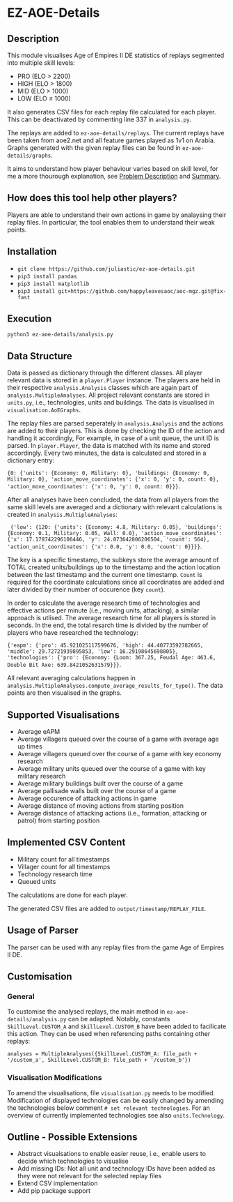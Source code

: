 # EZ-AOE-Details
## Description
This module visualises Age of Empires II DE statistics of replays segmented into multiple skill levels:
* PRO (ELO > 2200)
* HIGH (ELO > 1800)
* MID (ELO > 1000)
* LOW (ELO ≤ 1000)

It also generates CSV files for each replay file calculated for each player. This can be deactivated by commenting line 337 in `analysis.py`.

The replays are added to `ez-aoe-details/replays`. The current replays have been taken from aoe2.net and all feature games played as 1v1 on Arabia. Graphs generated with the given replay files can be found in `ez-aoe-details/graphs`.

It aims to understand how player behaviour varies based on skill level, for me a more thourough explanation, see [Problem Description](PROBLEM_DESCRIPTION.md) and [Summary](SUMMARY.md).
## How does this tool help other players?
Players are able to understand their own actions in game by analaysing their replay files. In particular, the tool enables them to understand their weak points.
## Installation
* `git clone https://github.com/juliastic/ez-aoe-details.git`
* `pip3 install pandas`
* `pip3 install matplotlib`
* `pip3 install git+https://github.com/happyleavesaoc/aoc-mgz.git@fix-fast`
## Execution
`python3 ez-aoe-details/analysis.py`
## Data Structure
Data is passed as dictionary through the different classes. All player relevant data is stored in a `player.Player` instance. The players are held in their respective `analysis.Analysis` classes which are again part of `analysis.MultipleAnalyses`. All project relevant constants are stored in `units.py`, i.e., technologies, units and buildings. The data is visualised in `visualisation.AoEGraphs`.

The replay files are parsed seperately in `analysis.Analysis` and the actions are added to their players. This is done by checking the ID of the action and handling it accordingly, For example, in case of a unit queue, the unit ID is parsed. In `player.Player`, the data is matched with its name and stored accordingly. Every two minutes, the data is calculated and stored in a dictionary entry:

`{0: {'units': {Economy: 0, Military: 0}, 'buildings: {Economy: 0, Military: 0}, 'action_move_coordinates': {'x': 0, 'y': 0, count: 0}, 'action_move_coordinates': {'x': 0, 'y': 0, count: 0}}}`.

After all analyses have been concluded, the data from all players from the same skill levels are averaged and a dictionary with relevant calculations is created in `analysis.MultipleAnalyses`: 

` {'low': {120: {'units': {Economy: 4.8, Military: 0.05}, 'buildings': {Economy: 0.1, Military: 0.05, Wall: 0.0}, 'action_move_coordinates': {'x': 17.178742296106446, 'y': 24.073642806206504, 'count': 564}, 'action_unit_coordinates': {'x': 0.0, 'y': 0.0, 'count': 0}}}}`. 

The key is a specific timestamp, the subkeys store the average amount of TOTAL created units/buildings up to the timestamp and the action location between the last timestamp and the current one timestamp. `Count` is required for the coordinate calculations since all coordinates are added and later divided by their number of occurence (key `count`).

In order to calculate the average research time of technologies and effective actions per minute (i.e., moving units, attacking), a similar approach is utlised. The average research time for all players is stored in seconds. In the end, the total resarch time is divided by the number of players who have researched the technology: 

`{'eapm': {'pro': 45.921025117599676, 'high': 44.40773592782665, 'middle': 29.72721939895853, 'low': 16.29198645698805}, 'technologies': {'pro': {Economy: {Loom: 367.25, Feudal Age: 463.6, Double Bit Axe: 639.8421052631579}}}`. 

All relevant averaging calculations happen in `analysis.MultipleAnalyses.compute_average_results_for_type()`. The data points are then visualised in the graphs.
## Supported Visualisations
* Average eAPM
* Average villagers queued over the course of a game with average age up times
* Average villagers queued over the course of a game with key economy research
* Average military units queued over the course of a game with key military research
* Average military buildings built over the course of a game
* Average pallisade walls built over the course of a game
* Average occurence of attacking actions in game
* Average distance of moving actions from starting position
* Average distance of attacking actions (i.e., formation, attacking or patrol) from starting position
## Implemented CSV Content
* Military count for all timestamps
* Villager count for all timestamps
* Technology research time
* Queued units

The calculations are done for each player.

The generated CSV files are added to `output/timestamp/REPLAY_FILE`.
## Usage of Parser
The parser can be used with any replay files from the game Age of Empires II DE.
## Customisation
### General
To customise the analysed replays, the main method in `ez-aoe-details/analysis.py` can be adapted. Notably, constants `SkillLevel.CUSTOM_A` and `SkillLevel.CUSTOM_B` have been added to facilicate this action. They can be used when referencing paths containing other replays:

`analyses = MultipleAnalyses({SkillLevel.CUSTOM_A: file_path + '/custom_a', SkillLevel.CUSTOM_B: file_path + '/custom_b'})`
### Visualisation Modifications
To amend the visualisations, file `visualisation.py` needs to be modified. Modification of displayed technologies can be easily changed by amending the technologies below comment `# set relevant technologies`. For an overview of currently implemented technologies see also `units.Technology`.
## Outline - Possible Extensions
* Abstract visualsations to enable easier reuse, i.e., enable users to decide which technologies to visualise
* Add missing IDs: Not all unit and technology IDs have been added as they were not relevant for the selected replay files
* Extend CSV implementation
* Add pip package support
